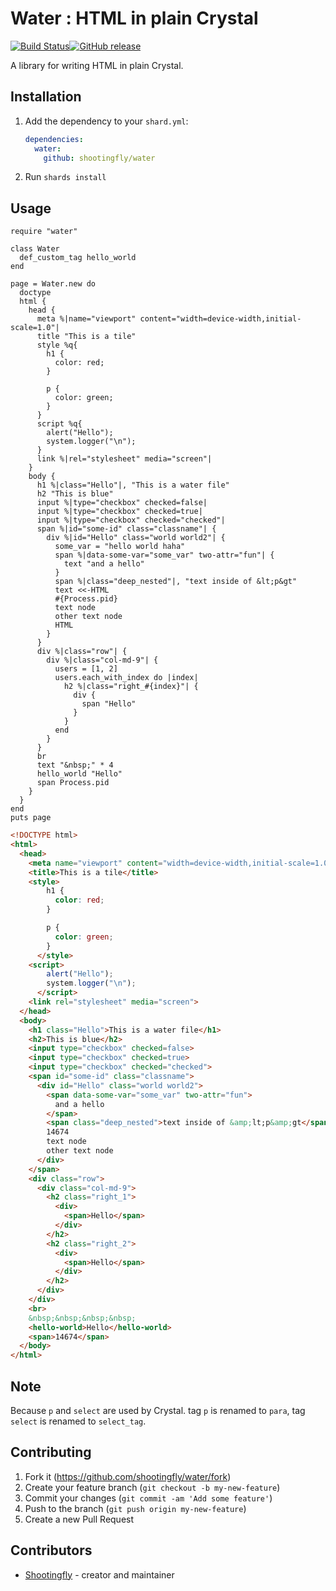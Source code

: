 # Water : HTML in plain Crystal

[![Build Status](https://travis-ci.org/shootingfly/water.svg?branch=master)](https://travis-ci.org/shootingfly/water)[![GitHub release](https://img.shields.io/github/release/shootingfly/water.svg)](https://github.com/shootingfly/water/releases)

A library for writing HTML in plain Crystal.

## Installation

1. Add the dependency to your `shard.yml`:

   ```yaml
   dependencies:
     water:
       github: shootingfly/water
   ```

2. Run `shards install`

## Usage

```crystal
require "water"

class Water
  def_custom_tag hello_world
end

page = Water.new do
  doctype
  html {
    head {
      meta %|name="viewport" content="width=device-width,initial-scale=1.0"|
      title "This is a tile"
      style %q{
        h1 {
          color: red;
        }

        p {
          color: green;
        }
      }
      script %q{
        alert("Hello");
        system.logger("\n");
      }
      link %|rel="stylesheet" media="screen"|
    }
    body {
      h1 %|class="Hello"|, "This is a water file"
      h2 "This is blue"
      input %|type="checkbox" checked=false|
      input %|type="checkbox" checked=true|
      input %|type="checkbox" checked="checked"|
      span %|id="some-id" class="classname"| {
        div %|id="Hello" class="world world2"| {
          some_var = "hello world haha"
          span %|data-some-var="some_var" two-attr="fun"| {
            text "and a hello"
          }
          span %|class="deep_nested"|, "text inside of &lt;p&gt"
          text <<-HTML
          #{Process.pid}
          text node
          other text node
          HTML
        }
      }
      div %|class="row"| {
        div %|class="col-md-9"| {
          users = [1, 2]
          users.each_with_index do |index|
            h2 %|class="right_#{index}"| {
              div {
                span "Hello"
              }
            }
          end
        }
      }
      br
      text "&nbsp;" * 4
      hello_world "Hello"
      span Process.pid
    }
  }
end
puts page
```

```HTML
<!DOCTYPE html>
<html>
  <head>
    <meta name="viewport" content="width=device-width,initial-scale=1.0">
    <title>This is a tile</title>
    <style>
        h1 {
          color: red;
        }

        p {
          color: green;
        }
      </style>
    <script>
        alert("Hello");
        system.logger("\n");
      </script>
    <link rel="stylesheet" media="screen">
  </head>
  <body>
    <h1 class="Hello">This is a water file</h1>
    <h2>This is blue</h2>
    <input type="checkbox" checked=false>
    <input type="checkbox" checked=true>
    <input type="checkbox" checked="checked">
    <span id="some-id" class="classname">
      <div id="Hello" class="world world2">
        <span data-some-var="some_var" two-attr="fun">
          and a hello
        </span>
        <span class="deep_nested">text inside of &amp;lt;p&amp;gt</span>
        14674
        text node
        other text node
      </div>
    </span>
    <div class="row">
      <div class="col-md-9">
        <h2 class="right_1">
          <div>
            <span>Hello</span>
          </div>
        </h2>
        <h2 class="right_2">
          <div>
            <span>Hello</span>
          </div>
        </h2>
      </div>
    </div>
    <br>
    &nbsp;&nbsp;&nbsp;&nbsp;
    <hello-world>Hello</hello-world>
    <span>14674</span>
  </body>
</html>
```

## Note
Because `p` and `select` are used by Crystal. tag `p` is renamed to `para`, tag `select` is renamed to `select_tag`.

## Contributing

1. Fork it (<https://github.com/shootingfly/water/fork>)
2. Create your feature branch (`git checkout -b my-new-feature`)
3. Commit your changes (`git commit -am 'Add some feature'`)
4. Push to the branch (`git push origin my-new-feature`)
5. Create a new Pull Request

## Contributors

- [Shootingfly](https://github.com/shootingfly) - creator and maintainer
